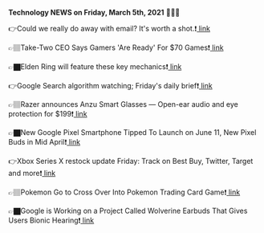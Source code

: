 <b>Technology NEWS on Friday, March 5th, 2021</b> 📡📡📡 

👉Could we really do away with email? It's worth a shot.❗️<a href='https://techblock.club/?p=10471'> link</a>

👉🏽Take-Two CEO Says Gamers 'Are Ready' For $70 Games❗️<a href='https://techblock.club/?p=10473'> link</a>

👉🏿Elden Ring will feature these key mechanics❗️<a href='https://techblock.club/?p=10475'> link</a>

👉Google Search algorithm watching; Friday's daily brief❗️<a href='https://techblock.club/?p=10477'> link</a>

👉🏽Razer announces Anzu Smart Glasses — Open-ear audio and eye protection for $199❗️<a href='https://techblock.club/?p=10479'> link</a>

👉🏿New Google Pixel Smartphone Tipped To Launch on June 11, New Pixel Buds in Mid April❗️<a href='https://techblock.club/?p=10481'> link</a>

👉Xbox Series X restock update Friday: Track on Best Buy, Twitter, Target and more❗️<a href='https://techblock.club/?p=10483'> link</a>

👉🏽Pokemon Go to Cross Over Into Pokemon Trading Card Game❗️<a href='https://techblock.club/?p=10485'> link</a>

👉🏿Google is Working on a Project Called Wolverine Earbuds That Gives Users Bionic Hearing❗️<a href='https://techblock.club/?p=10487'> link</a>

